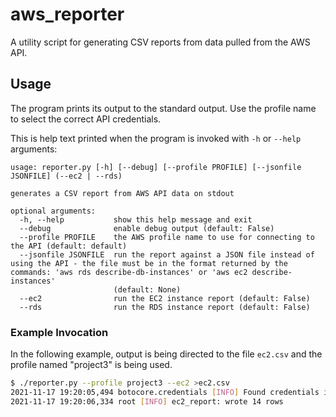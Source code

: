 # aws_reporter

A utility script for generating CSV reports from data pulled from the AWS API.

## Usage

The program prints its output to the standard output. Use the profile name to select the correct API credentials.

This is help text printed when the program is invoked with `-h` or `--help` arguments:

```
usage: reporter.py [-h] [--debug] [--profile PROFILE] [--jsonfile JSONFILE] (--ec2 | --rds)

generates a CSV report from AWS API data on stdout

optional arguments:
  -h, --help           show this help message and exit
  --debug              enable debug output (default: False)
  --profile PROFILE    the AWS profile name to use for connecting to the API (default: default)
  --jsonfile JSONFILE  run the report against a JSON file instead of using the API - the file must be in the format returned by the commands: 'aws rds describe-db-instances' or 'aws ec2 describe-instances'
                       (default: None)
  --ec2                run the EC2 instance report (default: False)
  --rds                run the RDS instance report (default: False)

```

### Example Invocation

In the following example, output is being directed to the file `ec2.csv` and the profile named "project3" is being used.

```sh
$ ./reporter.py --profile project3 --ec2 >ec2.csv
2021-11-17 19:20:05,494 botocore.credentials [INFO] Found credentials in shared credentials file: ~/.aws/credentials
2021-11-17 19:20:06,334 root [INFO] ec2_report: wrote 14 rows
```